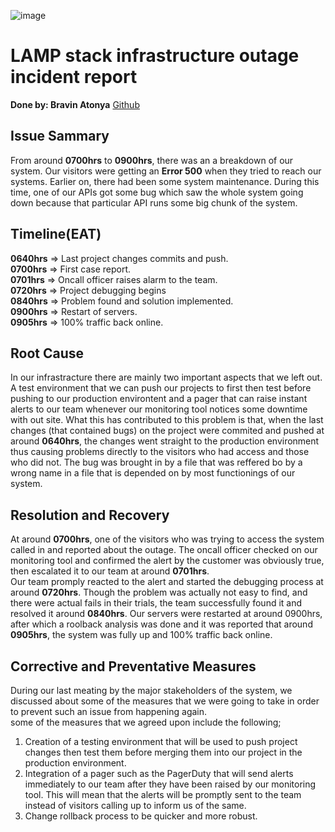![image](https://cdn.dribbble.com/userupload/7004640/file/original-757a5b8447a08c20a027358befd04052.jpg?compress=1&resize=752x)
# LAMP stack infrastructure outage incident report

**Done by: Bravin Atonya** [Github](https://github.com/atonya-bravin)

## Issue Sammary
From around **0700hrs** to **0900hrs**, there was an a breakdown of our system. Our visitors were getting an **Error 500** when they tried to reach our systems. Earlier on, there had been some system maintenance. During this time, one of our APIs got some bug which saw the whole system going down because that particular API runs some big chunk of the system.

## Timeline(EAT)
**0640hrs** => Last project changes commits and push.  
**0700hrs** => First case report.  
**0701hrs** => Oncall officer raises alarm to the team.  
**0720hrs** => Project debugging begins  
**0840hrs** => Problem found and solution implemented.  
**0900hrs** => Restart of servers.  
**0905hrs** => 100% traffic back online.  

## Root Cause
In our infrastracture there are mainly two important aspects that we left out. A test environment that we can push our projects to first then test before pushing to our production environtent and a pager that can raise instant alerts to our team whenever our monitoring tool notices some downtime with out site. What this has contributed to this problem is that, when the last changes (that contained bugs) on the project were commited and pushed at around **0640hrs**, the changes went straight to the production environment thus causing problems directly to the visitors who had access and those who did not. The bug was brought in by a file that was reffered bo by a wrong name in a file that is depended on by most functionings of our system.

## Resolution and Recovery
At around **0700hrs**, one of the visitors who was trying to access the system called in and reported about the outage. The oncall officer checked on our monitoring tool and confirmed the alert by the customer was obviously true, then escalated it to our team at around **0701hrs**.  
Our team promply reacted to the alert and started the debugging process at around **0720hrs**. Though the problem was actually not easy to find, and there were actual fails in their trials, the team successfully found it and resolved it around **0840hrs**. Our servers were restarted at around 0900hrs, after which a roolback analysis was done and it was reported that around **0905hrs**, the system was fully up and 100% traffic back online.

## Corrective and Preventative Measures
During our last meating by the major stakeholders of the system, we discussed about some of the measures that we were going to take in order to prevent such an issue from happening again.  
some of the measures that we agreed upon include the following;  
1. Creation of a testing environment that will be used to push project changes then test them before merging them into our project in the production environment.  
2. Integration of a pager such as the PagerDuty that will send alerts immediately to our team after they have been raised by our monitoring tool. This will mean that the alerts will be promptly sent to the team instead of visitors calling up to inform us of the same.  
3. Change rollback process to be quicker and more robust.
